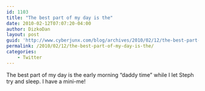 ```yaml
---
id: 1103
title: "The best part of my day is the"
date: 2010-02-12T07:07:20-04:00
author: DizkoDan
layout: post
guid: 'http://www.cyberjunx.com/blog/archives/2010/02/12/the-best-part-of-my-day-is-the/'
permalink: /2010/02/12/the-best-part-of-my-day-is-the/
categories:
    - Twitter
---
```


The best part of my day is the early morning “daddy time” while I let Steph try and sleep. I have a mini-me!